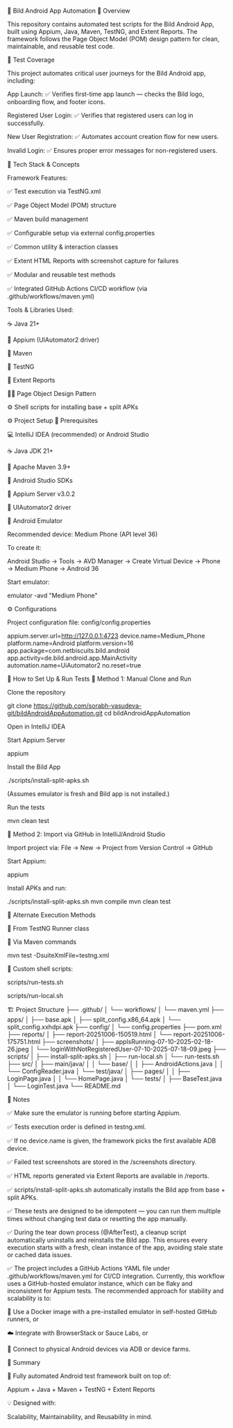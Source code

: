 📱 Bild Android App Automation
🚀 Overview

This repository contains automated test scripts for the Bild Android App, built using Appium, Java, Maven, TestNG, and Extent Reports.
The framework follows the Page Object Model (POM) design pattern for clean, maintainable, and reusable test code.

🧪 Test Coverage

This project automates critical user journeys for the Bild Android app, including:

App Launch:
✅ Verifies first-time app launch — checks the Bild logo, onboarding flow, and footer icons.

Registered User Login:
✅ Verifies that registered users can log in successfully.

New User Registration:
✅ Automates account creation flow for new users.

Invalid Login:
✅ Ensures proper error messages for non-registered users.

🧰 Tech Stack & Concepts

Framework Features:

✅ Test execution via TestNG.xml

✅ Page Object Model (POM) structure

✅ Maven build management

✅ Configurable setup via external config.properties

✅ Common utility & interaction classes

✅ Extent HTML Reports with screenshot capture for failures

✅ Modular and reusable test methods

✅ Integrated GitHub Actions CI/CD workflow (via .github/workflows/maven.yml)

Tools & Libraries Used:

☕ Java 21+

🧩 Appium (UIAutomator2 driver)

🧱 Maven

🧾 TestNG

📄 Extent Reports

🧍‍♂️ Page Object Design Pattern

⚙️ Shell scripts for installing base + split APKs

⚙️ Project Setup
🧠 Prerequisites

💻 IntelliJ IDEA (recommended) or Android Studio

☕ Java JDK 21+

🧱 Apache Maven 3.9+

📱 Android Studio SDKs

🤖 Appium Server v3.0.2

🧩 UIAutomator2 driver

📲 Android Emulator

Recommended device: Medium Phone (API level 36)

To create it:

Android Studio → Tools → AVD Manager → Create Virtual Device → Phone → Medium Phone → Android 36


Start emulator:

emulator -avd "Medium Phone"

⚙️ Configurations

Project configuration file: config/config.properties

appium.server.url=http://127.0.0.1:4723
device.name=Medium_Phone
platform.name=Android
platform.version=16
app.package=com.netbiscuits.bild.android
app.activity=de.bild.android.app.MainActivity
automation.name=UiAutomator2
no.reset=true

🧭 How to Set Up & Run Tests
🔹 Method 1: Manual Clone and Run

Clone the repository

git clone https://github.com/sorabh-vasudeva-git/bildAndroidAppAutomation.git
cd bildAndroidAppAutomation


Open in IntelliJ IDEA

Start Appium Server

appium


Install the Bild App

./scripts/install-split-apks.sh


(Assumes emulator is fresh and Bild app is not installed.)

Run the tests

mvn clean test

🔹 Method 2: Import via GitHub in IntelliJ/Android Studio

Import project via:
File → New → Project from Version Control → GitHub

Start Appium:

appium


Install APKs and run:

./scripts/install-split-apks.sh
mvn compile
mvn clean test

🧩 Alternate Execution Methods

🧾 From TestNG Runner class

🧱 Via Maven commands

mvn test -DsuiteXmlFile=testng.xml


🧰 Custom shell scripts:

scripts/run-tests.sh

scripts/run-local.sh

🏗️ Project Structure
├── .github/
│   └── workflows/
│       └── maven.yml
├── apps/
│   ├── base.apk
│   ├── split_config.x86_64.apk
│   └── split_config.xxhdpi.apk
├── config/
│   └── config.properties
├── pom.xml
├── reports/
│   ├── report-20251006-150519.html
│   └── report-20251006-175751.html
├── screenshots/
│   ├── appIsRunning-07-10-2025-02-18-26.jpeg
│   └── loginWithNotRegisteredUser-07-10-2025-07-18-09.jpeg
├── scripts/
│   ├── install-split-apks.sh
│   ├── run-local.sh
│   └── run-tests.sh
├── src/
│   ├── main/java/
│   │   └── base/
│   │       ├── AndroidActions.java
│   │       └── ConfigReader.java
│   └── test/java/
│       ├── pages/
│       │   ├── LoginPage.java
│       │   └── HomePage.java
│       └── tests/
│           ├── BaseTest.java
│           └── LoginTest.java
└── README.md

🧾 Notes

✅ Make sure the emulator is running before starting Appium.

✅ Tests execution order is defined in testng.xml.

✅ If no device.name is given, the framework picks the first available ADB device.

✅ Failed test screenshots are stored in the /screenshots directory.

✅ HTML reports generated via Extent Reports are available in /reports.

✅ scripts/install-split-apks.sh automatically installs the Bild app from base + split APKs.

✅ These tests are designed to be idempotent — you can run them multiple times without changing test data or resetting the app manually.

✅ During the tear down process (@AfterTest), a cleanup script automatically uninstalls and reinstalls the Bild app.
This ensures every execution starts with a fresh, clean instance of the app, avoiding stale state or cached data issues.

✅ The project includes a GitHub Actions YAML file under .github/workflows/maven.yml for CI/CD integration.
Currently, this workflow uses a GitHub-hosted emulator instance, which can be flaky and inconsistent for Appium tests.
The recommended approach for stability and scalability is to:

🐳 Use a Docker image with a pre-installed emulator in self-hosted GitHub runners, or

☁️ Integrate with BrowserStack or Sauce Labs, or

🔌 Connect to physical Android devices via ADB or device farms.

🏁 Summary

🧪 Fully automated Android test framework built on top of:

Appium + Java + Maven + TestNG + Extent Reports

💡 Designed with:

Scalability, Maintainability, and Reusability in mind.